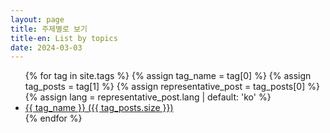 ```yaml
---
layout: page
title: 주제별로 보기
title-en: List by topics
date: 2024-03-03
---
```


<ul>
{% for tag in site.tags %}
  {% assign tag_name = tag[0] %}
  {% assign tag_posts = tag[1] %}
  {% assign representative_post = tag_posts[0] %}
  {% assign lang = representative_post.lang | default: 'ko' %}
  <li class="tag-item" data-lang="{{ lang }}">
    <a href="/tags/{{ tag_name | slugify }}">{{ tag_name }} ({{ tag_posts.size }})</a>
  </li>
{% endfor %}
</ul>

<script>
  function filterTagsByLang(lang) {
  document.querySelectorAll(".tag-item").forEach(item => {
    item.style.display = item.dataset.lang === lang ? "" : "none";
  });
}

document.addEventListener("DOMContentLoaded", () => {
  const savedLang = localStorage.getItem("lang") || "ko";
  filterTagsByLang(savedLang);

  const toggle = document.getElementById("lang-toggle");
  if (toggle) {
    toggle.checked = savedLang === "en";
    toggle.addEventListener("change", () => {
      const newLang = toggle.checked ? "en" : "ko";
      localStorage.setItem("lang", newLang);
      filterTagsByLang(newLang);
    });
  }
});
  </script>